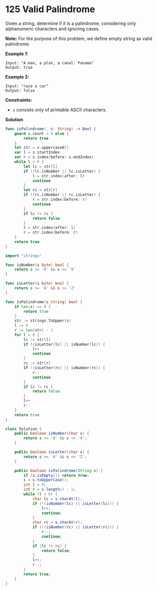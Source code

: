 # 125 Valid Palindrome

Given a string, determine if it is a palindrome, considering only alphanumeric characters and ignoring cases.

**Note:** For the purpose of this problem, we define empty string as valid palindrome.

**Example 1:**

```
Input: "A man, a plan, a canal: Panama"
Output: true
```

**Example 2:**

```
Input: "race a car"
Output: false
```

 

**Constraints:**

- `s` consists only of printable ASCII characters.

**Solution**

```swift
func isPalindrome(_ s: String) -> Bool {
    guard s.count > 0 else {
        return true
    }
    let str = s.uppercased()
    var l = s.startIndex
    var r = s.index(before: s.endIndex)
    while l < r {
        let lc = str[l]
        if !(lc.isNumber || lc.isLetter) {
            l = str.index(after: l)
            continue
        }
        let rc = str[r]
        if !(rc.isNumber || rc.isLetter) {
            r = str.index(before: r)
            continue
        }
        if lc != rc {
            return false
        }
        l = str.index(after: l)
        r = str.index(before: r)
    }
    return true
}
```



```go
import "strings"

func isNumber(s byte) bool {
	return s >= '0' && s <= '9'
}

func isLetter(s byte) bool {
	return s >= 'A' && s <= 'Z'
}

func isPalindrome(s string) bool {
	if len(s) == 0 {
		return true
	}
	str := strings.ToUpper(s)
	l := 0
	r := len(str) - 1
	for l < r {
		lc := str[l]
		if !(isLetter(lc) || isNumber(lc)) {
			l++
			continue
		}
		rc := str[r]
		if !(isLetter(rc) || isNumber(rc)) {
			r--
			continue
		}
		if lc != rc {
			return false
		}
		l++
		r--
	}
	return true
}
```

```java
class Solution {
    public boolean isNumber(char s) {
        return s >= '0' && s <= '9';
    }

    public boolean isLetter(char s) {
        return s >= 'A' && s <= 'Z';
    }

    public boolean isPalindrome(String s) {
        if (s.isEmpty()) return true;
        s = s.toUpperCase();
        int l = 0;
        int r = s.length() - 1;
        while (l < r) {
            char lc = s.charAt(l);
            if (!(isNumber(lc) || isLetter(lc))) {
                l++;
                continue;
            }
            char rc = s.charAt(r);
            if (!(isNumber(rc) || isLetter(rc))) {
                r--;
                continue;
            }
            if (lc != rc) {
                return false;
            }
            l++;
            r--;
        }
        return true;
    }
}
```

